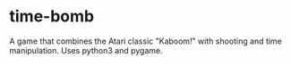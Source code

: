 # time-bomb
A game that combines the Atari classic "Kaboom!" with shooting and time manipulation. Uses python3 and pygame.
